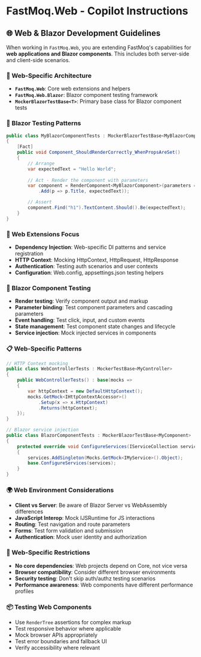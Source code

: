 # FastMoq.Web - Copilot Instructions

## 🌐 Web & Blazor Development Guidelines

When working in `FastMoq.Web`, you are extending FastMoq's capabilities for **web applications and Blazor components**. This includes both server-side and client-side scenarios.

### 🧭 Web-Specific Architecture
- **`FastMoq.Web`**: Core web extensions and helpers
- **`FastMoq.Web.Blazor`**: Blazor component testing framework
- **`MockerBlazorTestBase<T>`**: Primary base class for Blazor component tests

### 🎨 Blazor Testing Patterns
```csharp
public class MyBlazorComponentTests : MockerBlazorTestBase<MyBlazorComponent>
{
    [Fact]
    public void Component_ShouldRenderCorrectly_WhenPropsAreSet()
    {
        // Arrange
        var expectedText = "Hello World";
        
        // Act - Render the component with parameters
        var component = RenderComponent<MyBlazorComponent>(parameters => parameters
            .Add(p => p.Title, expectedText));

        // Assert
        component.Find("h1").TextContent.Should().Be(expectedText);
    }
}
```

### 🔧 Web Extensions Focus
- **Dependency Injection**: Web-specific DI patterns and service registration
- **HTTP Context**: Mocking HttpContext, HttpRequest, HttpResponse
- **Authentication**: Testing auth scenarios and user contexts
- **Configuration**: Web.config, appsettings.json testing helpers

### 🎯 Blazor Component Testing
- **Render testing**: Verify component output and markup
- **Parameter binding**: Test component parameters and cascading parameters
- **Event handling**: Test click, input, and custom events
- **State management**: Test component state changes and lifecycle
- **Service injection**: Mock injected services in components

### 📋 Web-Specific Patterns
```csharp
// HTTP Context mocking
public class WebControllerTests : MockerTestBase<MyController>
{
    public WebControllerTests() : base(mocks =>
    {
        var httpContext = new DefaultHttpContext();
        mocks.GetMock<IHttpContextAccessor>()
            .Setup(x => x.HttpContext)
            .Returns(httpContext);
    });
}

// Blazor service injection
public class BlazorComponentTests : MockerBlazorTestBase<MyComponent>
{
    protected override void ConfigureServices(IServiceCollection services)
    {
        services.AddSingleton(Mocks.GetMock<IMyService>().Object);
        base.ConfigureServices(services);
    }
}
```

### 🌍 Web Environment Considerations
- **Client vs Server**: Be aware of Blazor Server vs WebAssembly differences
- **JavaScript Interop**: Mock IJSRuntime for JS interactions
- **Routing**: Test navigation and route parameters
- **Forms**: Test form validation and submission
- **Authentication**: Mock user identity and authorization

### 🚫 Web-Specific Restrictions
- **No core dependencies**: Web projects depend on Core, not vice versa
- **Browser compatibility**: Consider different browser environments
- **Security testing**: Don't skip auth/authz testing scenarios
- **Performance awareness**: Web components have different performance profiles

### 📦 Testing Web Components
- Use `RenderTree` assertions for complex markup
- Test responsive behavior where applicable
- Mock browser APIs appropriately
- Test error boundaries and fallback UI
- Verify accessibility where relevant